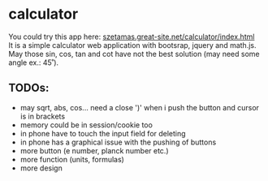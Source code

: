 <h1>calculator</h1>
You could try this app here: <a href="szetamas.great-site.net/calculator/index.html">szetamas.great-site.net/calculator/index.html</a>
<br>
It is a simple calculator web application with bootsrap, jquery and math.js.
May those sin, cos, tan and cot have not the best solution (may need some angle ex.: 45˚).
<h2>TODOs:</h2>
 <ul>
  <li>may sqrt, abs, cos... need a close ')' when i push the button and cursor is in brackets</li>
  <li>memory could be in session/cookie too</li>
  <li>in phone have to touch the input field for deleting</li>
  <li>in phone has a graphical issue with the pushing of buttons</li>
  <li>more button (e number, planck number etc.)</li>
  <li>more function (units, formulas)</li>
  <li>more design</li>
</ul>
